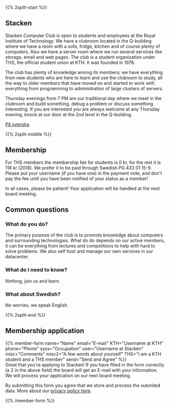 <!-- 
.. title: Become a member
.. slug: member
.. description:
-->

{{% 2split-start %}}

## Stacken
Stacken Computer Club is open to students and employees at the Royal
Institute of Technology. We have a clubroom located in the
Q-building where we have a room with a sofa, fridge, kitchen and of course
plenty of computers. Also we have a server room where we run several
services like storage, email and web pages. The club is a student
organization under THS, the official student union at KTH. It was founded in 1978.

The club has plenty of knowledge among its members; we have everything from
new students who are here to learn and use the clubroom to study, all the
way to older members that have moved on and started to work with everything
from programming to administration of large clusters of servers.

Thursday evenings from 7 PM are our traditional day where we meet in the
clubroom and build something, debug a problem or discuss something
interesting. If you are interested you are always welcome at any Thursday
evening, knock at our door at the 2nd level in the Q-building.

[På svenska](/member/)

{{% 2split-middle %}}

## Membership

For THS members the membership fee for students is 0 kr, for the rest it is 118
kr (2018). We prefer it to be paid through Swedish PG 433 01 15-9. Please put your
username (if you have one) in the payment note, and don't pay the fee until you have been notified of
your status as a member!

In all cases, please be patient! Your application will be handled at the
next board meeting.

## Common questions

### What do you do?
The primary purpose of the club is to promote knowledge about computers and
surrounding technologies. What do do depends on our active members, it can be
everything from lectures and competitions to help with hard to solve problems.
We also self host and manage our own services in our datacenter.

### What do I need to know?
Nothing, join us and learn.

### What about Swedish?
No worries, we speak English.

{{% 2split-end %}}

## Membership application

{{% member-form
name="Name"
email="E-mail"
KTH="Username at KTH"
phone="Phone"
syss="Occupation"
user="Username at Stacken"
misc="Comments"
misc2="A few words about yourself"
THS="I am a KTH student and a THS member"
send="Send and Agree"
%}}
<br>
Great that you're applying to Stacken! If you have filled in the form correctly
(a 2 in the above field) the board will get an E-mail with your information.
We will process your application on our next board meeting.

By submitting this form you agree that we store and process the submited data. More about our <a href="/en/club/privacy-policy/">privacy policy here</a>.

{{% /member-form %}}
